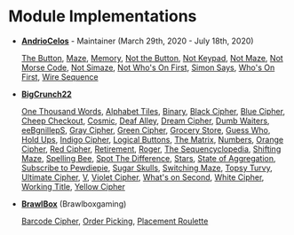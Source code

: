 Module Implementations
============================================

* **[AndrioCelos](https://github.com/AndrioCelos)** - Maintainer (March 29th, 2020 - July 18th, 2020)

  [The Button](../../commit/0e18be79e377d59239f893812af2fc6d1c231b2c), [Maze](../../commit/0e18be79e377d59239f893812af2fc6d1c231b2c), [Memory](../../commit/0e18be79e377d59239f893812af2fc6d1c231b2c), [Not the Button](../../commit/a9f8c04c0ed9ad4a48ae898100ba668a1056d24f), [Not Keypad](../../commit/a9f8c04c0ed9ad4a48ae898100ba668a1056d24f), [Not Maze](../../commit/a9f8c04c0ed9ad4a48ae898100ba668a1056d24f), [Not Morse Code](../../commit/a9f8c04c0ed9ad4a48ae898100ba668a1056d24f), [Not Simaze](../../commit/a9f8c04c0ed9ad4a48ae898100ba668a1056d24f), [Not Who's On First](../../commit/a9f8c04c0ed9ad4a48ae898100ba668a1056d24f), [Simon Says](../../commit/0e18be79e377d59239f893812af2fc6d1c231b2c), [Who's On First](../../commit/0e18be79e377d59239f893812af2fc6d1c231b2c), [Wire Sequence](../../commit/0e18be79e377d59239f893812af2fc6d1c231b2c)
  
* **[BigCrunch22](https://github.com/BigCrunch22)**

  [One Thousand Words](../../commit/16704e730d15999f4977bee86d73ef562f0de003), [Alphabet Tiles](../../commit/16704e730d15999f4977bee86d73ef562f0de003), [Binary](../../commit/16704e730d15999f4977bee86d73ef562f0de003), [Black Cipher](../../commit/16704e730d15999f4977bee86d73ef562f0de003), [Blue Cipher](../../commit/16704e730d15999f4977bee86d73ef562f0de003), [Cheep Checkout](../../commit/16704e730d15999f4977bee86d73ef562f0de003), [Cosmic](../../commit/16704e730d15999f4977bee86d73ef562f0de003), [Deaf Alley](../../commit/16704e730d15999f4977bee86d73ef562f0de003), [Dream Cipher](../../commit/16704e730d15999f4977bee86d73ef562f0de003), [Dumb Waiters](../../commit/16704e730d15999f4977bee86d73ef562f0de003), [eeBgnillepS](../../commit/16704e730d15999f4977bee86d73ef562f0de003), [Gray Cipher](../../commit/16704e730d15999f4977bee86d73ef562f0de003), [Green Cipher](../../commit/16704e730d15999f4977bee86d73ef562f0de003), [Grocery Store](../../commit/16704e730d15999f4977bee86d73ef562f0de003), [Guess Who](../../commit/16704e730d15999f4977bee86d73ef562f0de003), [Hold Ups](../../commit/16704e730d15999f4977bee86d73ef562f0de003), [Indigo Cipher](../../commit/16704e730d15999f4977bee86d73ef562f0de003), [Logical Buttons](../../commit/16704e730d15999f4977bee86d73ef562f0de003), [The Matrix](../../commit/16704e730d15999f4977bee86d73ef562f0de003), [Numbers](../../commit/16704e730d15999f4977bee86d73ef562f0de003), [Orange Cipher](../../commit/16704e730d15999f4977bee86d73ef562f0de003), [Red Cipher](../../commit/16704e730d15999f4977bee86d73ef562f0de003), [Retirement](../../commit/16704e730d15999f4977bee86d73ef562f0de003), [Roger](../../commit/16704e730d15999f4977bee86d73ef562f0de003), [The Sequencyclopedia](../../commit/16704e730d15999f4977bee86d73ef562f0de003), [Shifting Maze](../../commit/16704e730d15999f4977bee86d73ef562f0de003), [Spelling Bee](../../commit/16704e730d15999f4977bee86d73ef562f0de003), [Spot The Difference](../../commit/16704e730d15999f4977bee86d73ef562f0de003), [Stars](../../commit/16704e730d15999f4977bee86d73ef562f0de003), [State of Aggregation](../../commit/16704e730d15999f4977bee86d73ef562f0de003), [Subscribe to Pewdiepie](../../commit/16704e730d15999f4977bee86d73ef562f0de003), [Sugar Skulls](../../commit/16704e730d15999f4977bee86d73ef562f0de003), [Switching Maze](../../commit/16704e730d15999f4977bee86d73ef562f0de003), [Topsy Turvy](../../commit/16704e730d15999f4977bee86d73ef562f0de003), [Ultimate Cipher](../../commit/16704e730d15999f4977bee86d73ef562f0de003), [V](../../commit/16704e730d15999f4977bee86d73ef562f0de003), [Violet Cipher](../../commit/16704e730d15999f4977bee86d73ef562f0de003), [What's on Second](../../commit/16704e730d15999f4977bee86d73ef562f0de003), [White Cipher](../../commit/16704e730d15999f4977bee86d73ef562f0de003), [Working Title](../../commit/16704e730d15999f4977bee86d73ef562f0de003), [Yellow Cipher](../../commit/16704e730d15999f4977bee86d73ef562f0de003)
  
* **[BrawlBox](https://github.com/Brawlboxgaming)** (Brawlboxgaming)

  [Barcode Cipher](../../commit/de722bf347764f8b5d8c685ddd7ba330ad2e7174), [Order Picking](../../commit/de722bf347764f8b5d8c685ddd7ba330ad2e7174), [Placement Roulette](../../commit/7e26627325a29332657781edf20803f14073a988)